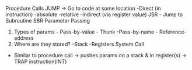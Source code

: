 Procedure Calls
  JUMP -> Go to code at some location
    -Direct (in instruction)
      -absolute
      -relative
    -Indirect (via register value)
  JSR - Jump to Subroutine
    SBR
Parameter Passing
  1. Types of params
    - Pass-by-value
    - Thunk
      -Pass-by-name
    - Reference-address
  2. Where are they stored?
    -Stack
    -Registers
System Call
  - Similar to procedure call
    -> pushes params on a stack & in register(s)
    -> TRAP instruction(INT)
    
